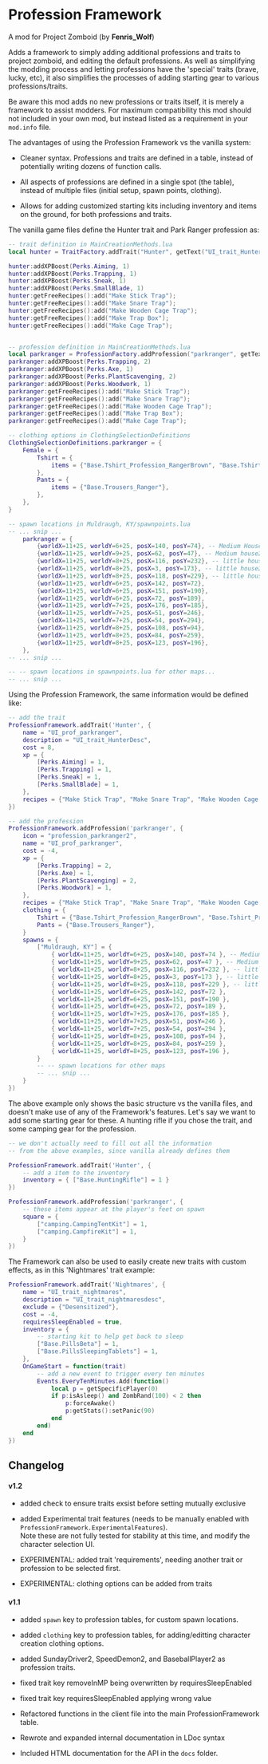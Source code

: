 # Profession Framework

A mod for Project Zomboid (by **Fenris_Wolf**)

Adds a framework to simply adding additional professions and traits to project zomboid,
and editing the default professions. As well as simplifying the modding process and letting
professions have the 'special' traits (brave, lucky, etc), it also  simplifies the processes
of adding starting gear to various professions/traits.

Be aware this mod adds no new professions or traits itself, it is merely a framework to assist modders.
For maximum compatibility this mod should not included in your own mod, but instead listed as
a requirement in your `mod.info` file.

The advantages of using the Profession Framework vs the vanilla system:

* Cleaner syntax. Professions and traits are defined in a table, instead of potentially writing dozens of function calls.

* All aspects of professions are defined in a single spot (the table), instead of multiple files (initial setup, spawn points, clothing).

* Allows for adding customized starting kits including inventory and items on the ground, for both professions and traits.

The vanilla game files define the Hunter trait and Park Ranger profession as:

```lua
-- trait definition in MainCreationMethods.lua
local hunter = TraitFactory.addTrait("Hunter", getText("UI_trait_Hunter"), 8, getText("UI_trait_HunterDesc"), false);

hunter:addXPBoost(Perks.Aiming, 1)
hunter:addXPBoost(Perks.Trapping, 1)
hunter:addXPBoost(Perks.Sneak, 1)
hunter:addXPBoost(Perks.SmallBlade, 1)
hunter:getFreeRecipes():add("Make Stick Trap");
hunter:getFreeRecipes():add("Make Snare Trap");
hunter:getFreeRecipes():add("Make Wooden Cage Trap");
hunter:getFreeRecipes():add("Make Trap Box");
hunter:getFreeRecipes():add("Make Cage Trap");


-- profession definition in MainCreationMethods.lua
local parkranger = ProfessionFactory.addProfession("parkranger", getText("UI_prof_parkranger"), "profession_parkranger2", -4);
parkranger:addXPBoost(Perks.Trapping, 2)
parkranger:addXPBoost(Perks.Axe, 1)
parkranger:addXPBoost(Perks.PlantScavenging, 2)
parkranger:addXPBoost(Perks.Woodwork, 1)
parkranger:getFreeRecipes():add("Make Stick Trap");
parkranger:getFreeRecipes():add("Make Snare Trap");
parkranger:getFreeRecipes():add("Make Wooden Cage Trap");
parkranger:getFreeRecipes():add("Make Trap Box");
parkranger:getFreeRecipes():add("Make Cage Trap");

-- clothing options in ClothingSelectionDefinitions
ClothingSelectionDefinitions.parkranger = {
	Female = {
		Tshirt = {
			items = {"Base.Tshirt_Profession_RangerBrown", "Base.Tshirt_Profession_RangerGreen"},
		},
        Pants = {
			items = {"Base.Trousers_Ranger"},
		},
	},
}

-- spawn locations in Muldraugh, KY/spawnpoints.lua
-- ... snip ...
    parkranger = {
        {worldX=11+25, worldY=6+25, posX=140, posY=74}, -- Medium House near forest
        {worldX=11+25, worldY=9+25, posX=62, posY=47}, -- Medium house2
        {worldX=11+25, worldY=8+25, posX=116, posY=232}, -- little house2
        {worldX=11+25, worldY=8+25, posX=3, posY=173}, -- little house2
        {worldX=11+25, worldY=8+25, posX=118, posY=229}, -- little house2
        {worldX=11+25, worldY=6+25, posX=142, posY=72},
        {worldX=11+25, worldY=6+25, posX=151, posY=190},
        {worldX=11+25, worldY=6+25, posX=72, posY=189},
        {worldX=11+25, worldY=7+25, posX=176, posY=185},
        {worldX=11+25, worldY=7+25, posX=51, posY=246},
        {worldX=11+25, worldY=7+25, posX=54, posY=294},
        {worldX=11+25, worldY=8+25, posX=108, posY=94},
        {worldX=11+25, worldY=8+25, posX=84, posY=259},
        {worldX=11+25, worldY=8+25, posX=123, posY=196},
    },
-- ... snip ...

-- -- spawn locations in spawnpoints.lua for other maps...
-- ... snip ...

```

Using the Profession Framework, the same information would be defined like:
```lua
-- add the trait
ProfessionFramework.addTrait('Hunter', {
    name = "UI_prof_parkranger",
    description = "UI_trait_HunterDesc",
    cost = 8,
    xp = {
        [Perks.Aiming] = 1,
        [Perks.Trapping] = 1,
        [Perks.Sneak] = 1,
        [Perks.SmallBlade] = 1,
    },
    recipes = {"Make Stick Trap", "Make Snare Trap", "Make Wooden Cage Trap", "Make Trap Box", "Make Cage Trap"},        
})

-- add the profession
ProfessionFramework.addProfession('parkranger', {
    icon = "profession_parkranger2",
    name = "UI_prof_parkranger",
    cost = -4,
    xp = {
        [Perks.Trapping] = 2,
        [Perks.Axe] = 1,
        [Perks.PlantScavenging] = 2,
        [Perks.Woodwork] = 1,
    },
    recipes = {"Make Stick Trap", "Make Snare Trap", "Make Wooden Cage Trap", "Make Trap Box", "Make Cage Trap"},
    clothing = {
        Tshirt = {"Base.Tshirt_Profession_RangerBrown", "Base.Tshirt_Profession_RangerGreen"},
        Pants = {"Base.Trousers_Ranger"},
    }
    spawns = {
        ["Muldraugh, KY"] = {
            { worldX=11+25, worldY=6+25, posX=140, posY=74 }, -- Medium House near forest
            { worldX=11+25, worldY=9+25, posX=62, posY=47 }, -- Medium house2
            { worldX=11+25, worldY=8+25, posX=116, posY=232 }, -- little house2
            { worldX=11+25, worldY=8+25, posX=3, posY=173 }, -- little house2
            { worldX=11+25, worldY=8+25, posX=118, posY=229 }, -- little house2
            { worldX=11+25, worldY=6+25, posX=142, posY=72 },
            { worldX=11+25, worldY=6+25, posX=151, posY=190 },
            { worldX=11+25, worldY=6+25, posX=72, posY=189 },
            { worldX=11+25, worldY=7+25, posX=176, posY=185 },
            { worldX=11+25, worldY=7+25, posX=51, posY=246 },
            { worldX=11+25, worldY=7+25, posX=54, posY=294 },
            { worldX=11+25, worldY=8+25, posX=108, posY=94 },
            { worldX=11+25, worldY=8+25, posX=84, posY=259 },
            { worldX=11+25, worldY=8+25, posX=123, posY=196 },
        }
        -- -- spawn locations for other maps
        -- ... snip ...
    }
})
```

The above example only shows the basic structure vs the vanilla files, and doesn't make use of any of the Framework's
features. Let's say we want to add some starting gear for these. A hunting rifle if you chose the trait, and some camping
gear for the profession.

```lua
-- we don't actually need to fill out all the information
-- from the above examples, since vanilla already defines them

ProfessionFramework.addTrait('Hunter', {
    -- add a item to the inventory
    inventory = { ["Base.HuntingRifle"] = 1 }
})

ProfessionFramework.addProfession('parkranger', {
    -- these items appear at the player's feet on spawn
    square = {
        ["camping.CampingTentKit"] = 1,
        ["camping.CampfireKit"] = 1,
    }
})

```

The Framework can also be used to easily create new traits with custom effects, as in this 'Nightmares' trait example:
```lua
ProfessionFramework.addTrait('Nightmares', {
    name = "UI_trait_nightmares",
    description = "UI_trait_nightmaresdesc",
    exclude = {"Desensitized"},
    cost = -4,
    requiresSleepEnabled = true,
    inventory = {
        -- starting kit to help get back to sleep
        ["Base.PillsBeta"] = 1,
        ["Base.PillsSleepingTablets"] = 1,
    },
    OnGameStart = function(trait)
        -- add a new event to trigger every ten minutes
        Events.EveryTenMinutes.Add(function()
            local p = getSpecificPlayer(0)
            if p:isAsleep() and ZombRand(100) < 2 then
                p:forceAwake()
                p:getStats():setPanic(90)
            end
        end)
    end
})
```

## Changelog

#### v1.2

* added check to ensure traits exsist before setting mutually exclusive
* added Experimental trait features (needs to be manually enabled with `ProfessionFramework.ExperimentalFeatures`).  
Note these are not fully tested for stability at this time, and modify the character selection UI.

* EXPERIMENTAL: added trait 'requirements', needing another trait or profession to be selected first.
* EXPERIMENTAL: clothing options can be added from traits

#### v1.1

* added `spawn` key to profession tables, for custom spawn locations.
* added `clothing` key to profession tables, for adding/editting character creation clothing options.
* added SundayDriver2, SpeedDemon2, and BaseballPlayer2 as profession traits.
* fixed trait key removeInMP being overwritten by requiresSleepEnabled
* fixed trait key requiresSleepEnabled applying wrong value

* Refactored functions in the client file into the main ProfessionFramework table.
* Rewrote and expanded internal documentation in LDoc syntax
* Included HTML documentation for the API in the `docs` folder.
